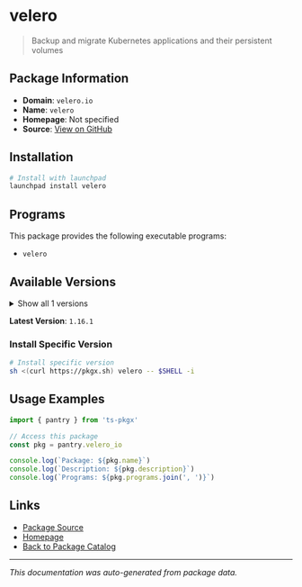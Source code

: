 # velero

> Backup and migrate Kubernetes applications and their persistent volumes

## Package Information

- **Domain**: `velero.io`
- **Name**: `velero`
- **Homepage**: Not specified
- **Source**: [View on GitHub](https://github.com/pkgxdev/pantry/tree/main/projects/velero.io/package.yml)

## Installation

```bash
# Install with launchpad
launchpad install velero
```

## Programs

This package provides the following executable programs:

- `velero`

## Available Versions

<details>
<summary>Show all 1 versions</summary>

- `1.16.1`

</details>

**Latest Version**: `1.16.1`

### Install Specific Version

```bash
# Install specific version
sh <(curl https://pkgx.sh) velero -- $SHELL -i
```

## Usage Examples

```typescript
import { pantry } from 'ts-pkgx'

// Access this package
const pkg = pantry.velero_io

console.log(`Package: ${pkg.name}`)
console.log(`Description: ${pkg.description}`)
console.log(`Programs: ${pkg.programs.join(', ')}`)
```

## Links

- [Package Source](https://github.com/pkgxdev/pantry/tree/main/projects/velero.io/package.yml)
- [Homepage](#)
- [Back to Package Catalog](../package-catalog.md)

---

*This documentation was auto-generated from package data.*
